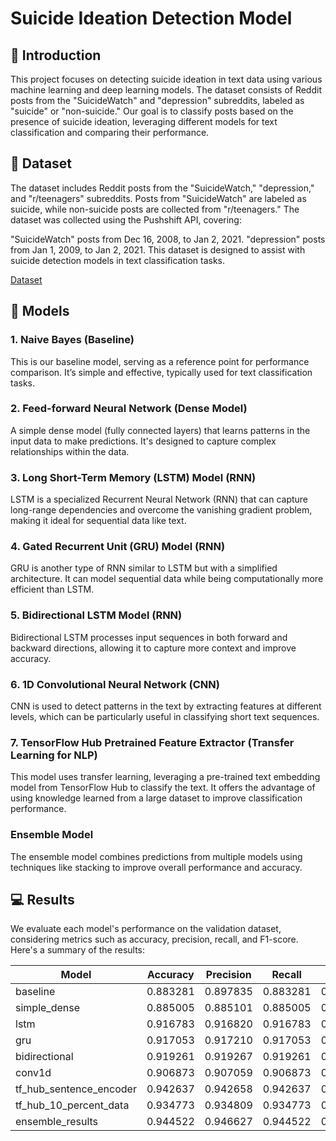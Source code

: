 # Suicide Ideation Detection Model

## 👋 Introduction

This project focuses on detecting suicide ideation in text data using various machine learning and deep learning models. The dataset consists of Reddit posts from the "SuicideWatch" and "depression" subreddits, labeled as "suicide" or "non-suicide." Our goal is to classify posts based on the presence of suicide ideation, leveraging different models for text classification and comparing their performance.

## 📖 Dataset
The dataset includes Reddit posts from the "SuicideWatch," "depression," and "r/teenagers" subreddits. Posts from "SuicideWatch" are labeled as suicide, while non-suicide posts are collected from "r/teenagers." The dataset was collected using the Pushshift API, covering:

"SuicideWatch" posts from Dec 16, 2008, to Jan 2, 2021.
"depression" posts from Jan 1, 2009, to Jan 2, 2021.
This dataset is designed to assist with suicide detection models in text classification tasks.

[Dataset](https://www.kaggle.com/datasets/nikhileswarkomati/suicide-watch)

## 🥷 Models

### 1. Naive Bayes (Baseline)
This is our baseline model, serving as a reference point for performance comparison. It’s simple and effective, typically used for text classification tasks.

### 2. Feed-forward Neural Network (Dense Model)
A simple dense model (fully connected layers) that learns patterns in the input data to make predictions. It's designed to capture complex relationships within the data.

### 3. Long Short-Term Memory (LSTM) Model (RNN)
LSTM is a specialized Recurrent Neural Network (RNN) that can capture long-range dependencies and overcome the vanishing gradient problem, making it ideal for sequential data like text.

### 4. Gated Recurrent Unit (GRU) Model (RNN)
GRU is another type of RNN similar to LSTM but with a simplified architecture. It can model sequential data while being computationally more efficient than LSTM.

### 5. Bidirectional LSTM Model (RNN)
Bidirectional LSTM processes input sequences in both forward and backward directions, allowing it to capture more context and improve accuracy.

### 6. 1D Convolutional Neural Network (CNN)
CNN is used to detect patterns in the text by extracting features at different levels, which can be particularly useful in classifying short text sequences.

### 7. TensorFlow Hub Pretrained Feature Extractor (Transfer Learning for NLP)
This model uses transfer learning, leveraging a pre-trained text embedding model from TensorFlow Hub to classify the text. It offers the advantage of using knowledge learned from a large dataset to improve classification performance.

### Ensemble Model
The ensemble model combines predictions from multiple models using techniques like stacking to improve overall performance and accuracy.

## 💻 Results

We evaluate each model's performance on the validation dataset, considering metrics such as accuracy, precision, recall, and F1-score. Here's a summary of the results:

| Model                        | Accuracy  | Precision | Recall    | F1        |
|------------------------------|-----------|-----------|-----------|-----------|
| baseline                      | 0.883281  | 0.897835  | 0.883281  | 0.882235  |
| simple_dense                  | 0.885005  | 0.885101  | 0.885005  | 0.885000  |
| lstm                          | 0.916783  | 0.916820  | 0.916783  | 0.916780  |
| gru                           | 0.917053  | 0.917210  | 0.917053  | 0.917047  |
| bidirectional                 | 0.919261  | 0.919267  | 0.919261  | 0.919261  |
| conv1d                        | 0.906873  | 0.907059  | 0.906873  | 0.906859  |
| tf_hub_sentence_encoder       | 0.942637  | 0.942658  | 0.942637  | 0.942637  |
| tf_hub_10_percent_data        | 0.934773  | 0.934809  | 0.934773  | 0.934773  |
| ensemble_results              | 0.944522  | 0.946627  | 0.944522  | 0.944462  |

